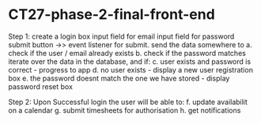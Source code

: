 # CT27-phase-2-final-front-end

Step 1:
create a login box 
input field for email
input field for password
submit button ->> event listener for submit.
send the data somewhere to 
    a. check if the user / email already exists
    b. check if the password matches
iterate over the data in the database, and if:
    c. user exists and password is correct - progress to app
    d. no user exists - display a new user registration box
    e. the password doesnt match the one we have stored - display password reset box
    
Step 2: 
Upon Successful login the user will be able to:
    f. update availabilit on a calendar
    g. submit timesheets for authorisation
    h. get notifications
    